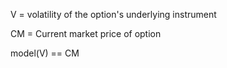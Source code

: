 V = volatility of the option's underlying instrument

CM = Current market price of option

model(V) == CM

